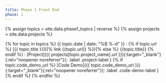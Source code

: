```yaml
---
title: Phase 1 Front End
phase: 1
---
```


{% assign topics = site.data.phase1_topics | reverse %}
{% assign projects =  site.data.projects %}

{% for topic in topics %}
{{ topic.date | date: "%B %-d" }}
: {% if topic.url %} [{{ topic.title }}]({% link {{topic.url}} %}){% else %} {{topic.title}} {% endif %}
: [Project]({{ projects[topic.project_name].url }}){:target="_blank"}{:rel="noopener noreferrer"}{: .label .project-label } {% if topic.code_demo_url %} [Code Demo]({{ topic.code_demo_url }}){:target="_blank"}{:rel="noopener noreferrer"}{: .label .code-demo-label } {% endif %}
{% endfor %}
